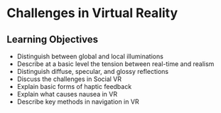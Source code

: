 # Challenges in Virtual Reality

## Learning Objectives

- Distinguish between global and local illuminations
- Describe at a basic level the tension between real-time and realism
- Distinguish diffuse, specular, and glossy reflections
- Discuss the challenges in Social VR
- Explain basic forms of haptic feedback
- Explain what causes nausea in VR
- Describe key methods in navigation in VR